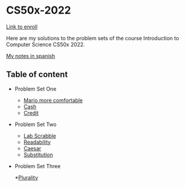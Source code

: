 # CS50x-2022
[Link to enroll](https://www.edx.org/course/introduction-computer-science-harvardx-cs50x#!)

Here are my solutions to the problem sets of the course Introduction to Computer Science CS50x 2022.

[My notes in spanish](https://dajaramim.notion.site/CS50x-eeda0a504055492e8cc14c75ebc71318)

## Table of content

* Problem Set One

  * [Mario more comfortable](https://github.com/dajaramim/CS50x-2022/blob/main/Problem%20set%201/mario.c)  
  * [Cash](https://github.com/dajaramim/CS50x-2022/blob/main/Problem%20set%201/cash.c)
  * [Credit](https://github.com/dajaramim/CS50x-2022/blob/main/Problem%20set%201/credit.c)
  
* Problem Set Two
  
  * [Lab Scrabble](https://github.com/dajaramim/CS50x-2022/blob/main/Problem%20set%202/scrabble.c)
  * [Readability](https://github.com/dajaramim/CS50x-2022/blob/main/Problem%20set%202/readability.c)
  * [Caesar](https://github.com/dajaramim/CS50x-2022/blob/main/Problem%20set%202/caesar.c)
  * [Substitution](https://github.com/dajaramim/CS50x-2022/blob/main/Problem%20set%202/substitution.c)
  
* Problem Set Three
 
  *[Plurality](https://github.com/dajaramim/CS50x-2022/blob/main/Problem%20set%203/plurality.c)
